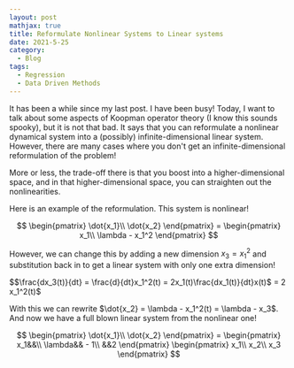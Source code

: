 ```yaml
---
layout: post
mathjax: true
title: Reformulate Nonlinear Systems to Linear systems
date: 2021-5-25
category:
  - Blog
tags:
  - Regression
  - Data Driven Methods
---
```

It has been a while since my last post. I have been busy! Today, I want to talk about some aspects of Koopman operator theory (I know this sounds spooky), but it is not that bad. It says that you can reformulate a nonlinear dynamical system into a (possibly) infinite-dimensional linear system. However, there are many cases where you don't get an infinite-dimensional reformulation of the problem!

More or less, the trade-off there is that you boost into a higher-dimensional space, and in that higher-dimensional space, you can straighten out the nonlinearities. 

Here is an example of the reformulation. This system is nonlinear!

$$
\begin{pmatrix}
\dot{x_1}\\
\dot{x_2}
\end{pmatrix} = 
\begin{pmatrix}
x_1\\
\lambda - x_1^2
\end{pmatrix}
$$

However, we can change this by adding a new dimension $x_3 = x_1^2$ and substitution back in to get a linear system with only one extra dimension!

$$\frac{dx_3(t)}{dt} = \frac{d}{dt}x_1^2(t) = 2x_1(t)\frac{dx_1(t)}{dt}x(t)$ = 2 x_1^2(t)$

With this we can rewrite $\dot{x_2} = \lambda  - x_1^2(t) = \lambda - x_3$. And now we have a full blown linear system from the nonlinear one!

$$
\begin{pmatrix}
\dot{x_1}\\
\dot{x_2}
\end{pmatrix} = 
\begin{pmatrix}
x_1&&\\
\lambda&& - 1\\
&&2
\end{pmatrix}
\begin{pmatrix}
x_1\\
x_2\\
x_3
\end{pmatrix}
$$
